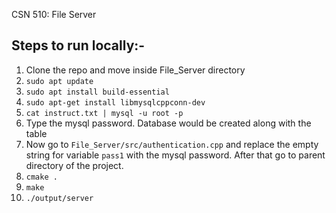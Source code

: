 CSN 510: File Server

## Steps to run locally:-

1. Clone the repo and move inside File_Server directory
2. `sudo apt update`
3. `sudo apt install build-essential`
4. `sudo apt-get install libmysqlcppconn-dev`
5. `cat instruct.txt | mysql -u root -p`
6. Type the mysql password. Database would be created along with the table
7. Now go to `File_Server/src/authentication.cpp` and replace the empty string for variable `pass1` with the mysql password. After that go to parent directory of the project.
8. `cmake .`
9. `make`
10. `./output/server`
